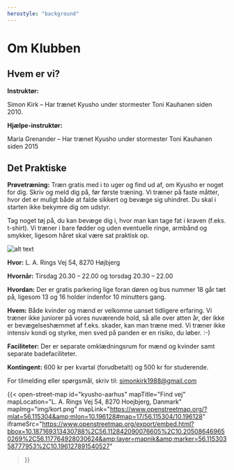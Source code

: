 ```yaml
---
herostyle: "background"
---
```


# Om Klubben

## Hvem er vi?

**Instruktør:**

Simon Kirk – Har trænet Kyusho under stormester Toni Kauhanen siden 2010.

**Hjælpe-instruktør:**

Maria Grenander – Har trænet Kyusho under stormester Toni Kauhanen siden 2015

## Det Praktiske

**Prøvetræning:** Træn gratis med i to uger og find ud af, om Kyusho er noget for dig. Skriv og meld dig på, før første
træning. Vi træner på faste måtter, hvor det er muligt både at falde sikkert og bevæge sig uhindret. Du skal i starten
ikke bekymre dig om udstyr.

Tag noget tøj på, du kan bevæge dig i, hvor man kan tage fat i kraven (f.eks. t-shirt). Vi træner i bare fødder og uden
eventuelle ringe, armbånd og smykker, ligesom håret skal være sat praktisk op.

![alt text](IMG20220614201146.jpg)

**Hvor:** L. A. Rings Vej 54, 8270 Højbjerg

**Hvornår:** Tirsdag 20.30 – 22.00 og torsdag 20.30 – 22.00

**Hvordan:** Der er gratis parkering lige foran døren og bus nummer 18 går tæt på, ligesom 13 og 16 holder indenfor 10
minutters gang.

**Hvem:** Både kvinder og mænd er velkomne uanset tidligere erfaring. Vi træner ikke juniorer på vores nuværende hold,
så alle over atten år, der ikke er bevægelseshæmmet af f.eks. skader, kan man træne med. Vi træner ikke intensiv kondi
og styrke, men sved på panden er en risiko, du løber. :-)

**Faciliteter:** Der er separate omklædningsrum for mænd og kvinder samt separate badefaciliteter.

**Kontingent:** 600 kr per kvartal (forudbetalt) og 500 kr for studerende.

For tilmelding eller spørgsmål, skriv til: simonkirk1988@gmail.com

{{< open-street-map
id="kyusho-aarhus" mapTitle="Find vej"
mapLocation="L. A. Rings Vej 54, 8270 Hoejbjerg, Danmark"
mapImg="img/kort.png"
mapLink="https://www.openstreetmap.org/?mlat=56.115304&amp;mlon=10.196128#map=17/56.115304/10.196128"
iframeSrc="https://www.openstreetmap.org/export/embed.html?bbox=10.187169313430788%2C56.112842090076605%2C10.205086469650269%2C56.117764928030624&amp;layer=mapnik&amp;marker=56.11530358777953%2C10.196127891540527"
>}}
